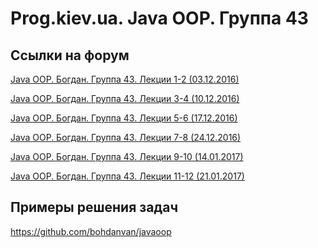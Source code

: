 Prog.kiev.ua. Java OOP. Группа 43
===

## Ссылки на форум

[Java OOP. Богдан. Группа 43. Лекции 1-2 (03.12.2016)](https://prog.kiev.ua/forum/index.php/topic,2643.0.html)

[Java OOP. Богдан. Группа 43. Лекции 3-4 (10.12.2016)](https://prog.kiev.ua/forum/index.php/topic,2659.0.html)
 
[Java OOP. Богдан. Группа 43. Лекции 5-6 (17.12.2016)](https://prog.kiev.ua/forum/index.php/topic,2676.0.html)

[Java OOP. Богдан. Группа 43. Лекции 7-8 (24.12.2016)](https://prog.kiev.ua/forum/index.php/topic,2689.0.html)

[Java OOP. Богдан. Группа 43. Лекции 9-10 (14.01.2017)](https://prog.kiev.ua/forum/index.php/topic,2713.0.html)

[Java OOP. Богдан. Группа 43. Лекции 11-12 (21.01.2017)](https://prog.kiev.ua/forum/index.php/topic,2727.0.html)

## Примеры решения задач

https://github.com/bohdanvan/javaoop
